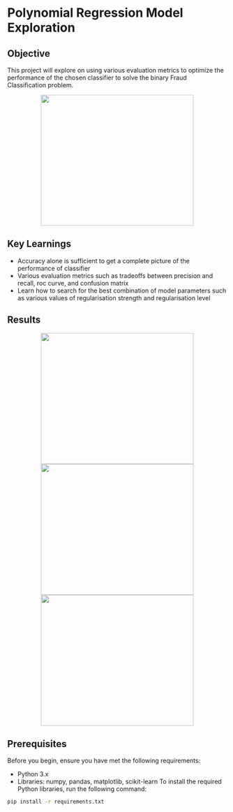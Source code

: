 # Polynomial Regression Model Exploration

## Objective
This project will explore on using various evaluation metrics to optimize the performance of the chosen classifier to solve the binary Fraud Classification problem. 
<div style="text-align: center;">
    <img src="/assets/overview.png" width="350" height="300">
</div>

## Key Learnings
- Accuracy alone is sufficient to get a complete picture of the performance of classifier
- Various evaluation metrics such as tradeoffs between precision and recall, roc curve, and confusion matrix
- Learn how to search for the best combination of model parameters such as various values of regularisation strength and regularisation level 

## Results
<div style="text-align: center;">
  <img src="/assets/results.png" width="350" height="300">
  <img src="/assets/results2.png" width="350" height="300">
  <img src="/assets/results3.png" width="350" height="300">
</div>



## Prerequisites
Before you begin, ensure you have met the following requirements:
- Python 3.x
- Libraries: numpy, pandas, matplotlib, scikit-learn
To install the required Python libraries, run the following command:
```bash
pip install -r requirements.txt
